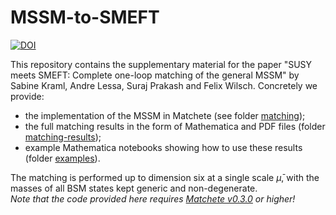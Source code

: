 # MSSM-to-SMEFT

[![DOI](https://zenodo.org/badge/946582313.svg)](https://doi.org/10.5281/zenodo.15602469)

This repository contains the supplementary material for the paper "SUSY meets SMEFT: Complete one-loop matching of the general MSSM" by Sabine Kraml, Andre Lessa, Suraj Prakash and Felix Wilsch. 
Concretely we provide:

- the implementation of the MSSM in Matchete (see folder [matching](matching)); 
- the full matching results in the form of Mathematica and PDF files  (folder [matching-results](matching-results));
- example Mathematica notebooks showing how to use these results (folder [examples](examples)).

The matching is performed up to dimension six at a single scale $\bar\mu$, with the masses of all BSM states kept generic and non-degenerate.  
*Note that the code provided here requires [Matchete v0.3.0](https://gitlab.com/matchete/matchete/tree/v0.3.0) or higher!*  
